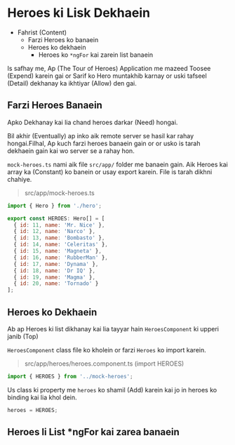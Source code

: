 # Heroes ki Lisk Dekhaein

* Fahrist (Content)
    * Farzi Heroes ko banaein
    * Heroes ko dekhaein
        * Heroes ko ```*ngFor``` kai zarein list banaein

Is safhay me, Ap (The Tour of Heroes) Application me mazeed Toosee (Expend) karein gai or Sarif ko Hero muntakhib karnay or uski tafseel (Detail) dekhanay ka ikhtiyar (Allow) den gai.

## Farzi Heroes Banaein

Apko Dekhanay kai lia chand heroes darkar (Need) hongai.

Bil akhir (Eventually) ap inko aik remote server se hasil kar rahay hongai.Filhal, Ap kuch farzi heroes banaein gain or or usko is tarah dekhaein gain kai wo server se a rahay hon.

```mock-heroes.ts``` nami aik file ```src/app/``` folder me banaein gain. Aik Heroes kai array ka  (Constant) ko banein or usay export karein. File is tarah dikhni chahiye.

>src/app/mock-heroes.ts
```javascript
import { Hero } from './hero';

export const HEROES: Hero[] = [
  { id: 11, name: 'Mr. Nice' },
  { id: 12, name: 'Narco' },
  { id: 13, name: 'Bombasto' },
  { id: 14, name: 'Celeritas' },
  { id: 15, name: 'Magneta' },
  { id: 16, name: 'RubberMan' },
  { id: 17, name: 'Dynama' },
  { id: 18, name: 'Dr IQ' },
  { id: 19, name: 'Magma' },
  { id: 20, name: 'Tornado' }
];
```

## Heroes ko Dekhaein

Ab ap Heroes ki list dikhanay kai lia tayyar hain ```HeroesComponent``` ki upperi janib (Top)

```HeroesComponent``` class file ko kholein or farzi ```Heroes``` ko import karein.

>src/app/heroes/heroes.component.ts (import HEROES)

```javascript
import { HEROES } from '../mock-heroes';
```

Us class ki property me ```heroes``` ko shamil (Add) karein kai jo in heroes ko binding kai lia khol dein.

```javascript
heroes = HEROES;
```

## Heroes li List *ngFor kai zarea banaein 

